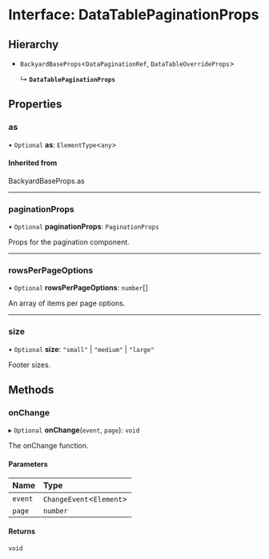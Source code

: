 # Interface: DataTablePaginationProps

## Hierarchy

- `BackyardBaseProps`<`DataPaginationRef`, `DataTableOverrideProps`\>

  ↳ **`DataTablePaginationProps`**

## Properties

### as

• `Optional` **as**: `ElementType`<`any`\>

#### Inherited from

BackyardBaseProps.as

___

### paginationProps

• `Optional` **paginationProps**: `PaginationProps`

Props for the pagination component.

___

### rowsPerPageOptions

• `Optional` **rowsPerPageOptions**: `number`[]

An array of items per page options.

___

### size

• `Optional` **size**: ``"small"`` \| ``"medium"`` \| ``"large"``

Footer sizes.

## Methods

### onChange

▸ `Optional` **onChange**(`event`, `page`): `void`

The onChange function.

#### Parameters

| Name | Type |
| :------ | :------ |
| `event` | `ChangeEvent`<`Element`\> |
| `page` | `number` |

#### Returns

`void`
